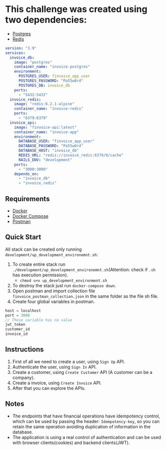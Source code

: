 # This challenge was created using two dependencies:

- [Postgres](https://hub.docker.com/_/postgres)
- [Redis](https://hub.docker.com/_/redis)

```yaml
version: "3.9"
services:
  invoice_db:
    image: "postgres"
    container_name: "invoice-postgres"
    environment:
      POSTGRES_USER: finvoice_app_user
      POSTGRES_PASSWORD: "Pa55w0rd"
      POSTGRES_DB: invoice_db
    ports:
      - "5432:5432"
  invoice_redis:
    image: "redis:6.2.1-alpine"
    container_name: "invoice-redis"
    ports:
      - "6379:6379"
  invoice_api:
    image: "finvoice-api:latest"
    container_name: "invoice-app"
    environment:
      DATABASE_USER: "finvoice_app_user"
      DATABASE_PASSWORD: "Pa55w0rd"
      DATABASE_HOST: "invoice_db"
      REDIS_URL: "redis://invoice_redis:6379/0/cache"
      RAILS_ENV: "development"
    ports:
      - "3000:3000"
    depends_on:
      - "invoice_db"
      - "invoice_redis"
```

Requirements
-----------
- [Docker](https://docs.docker.com/engine/install/)
- [Docker Compose](https://docs.docker.com/compose/install/)
- [Postman](https://www.postman.com/)

Quick Start
-----------
All stack can be created only running `development/up_development_environemnt.sh`:
1. To create entire stack run `./development/up_development_environemnt.sh`(Attention: check if `.sh` has execution permission).
   - `chmod u+x up_development_environment.sh`
2. To destroy the stack just run `docker-compose down`.
3. Open postman and import collection file `finvoice_postman_collection.json` in the same folder as the file sh file.
4. Create four global variables in postman.
```javascript
host = localhost
port = 3000
// These variable has no value
jwt_token     
customer_id
invoice_id
```
Instructions
-----------
1. First of all we need to create a user, using `Sign Up` API.
2. Authenticate the user, using `Sign In` API.
3. Create a customer, using `Create Customer` API (A customer can be a company).
4. Create a invoice, using `Create Invoice` API.
5. After that you can explore the APIs.

Notes
-----------
- The endpoints that have financial operations have idempotency control, which can be used by passing the header: `Idempotency-key`, so you can retain the same operation avoiding duplication of information in the database.
- The application is using a real control of authentication and can be used with browser clients(cookies) and backend clients(JWT).